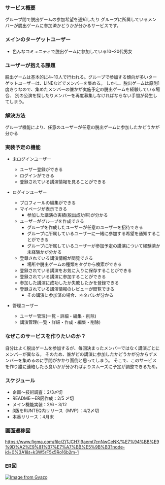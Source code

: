 ### サービス概要
  グループ間で脱出ゲームの参加希望を通知したり
  グループに所属しているメンバーが脱出ゲームに参加済かどうかが分かるサービスです。

### メインのターゲットユーザー
- 色んなコミュニティで脱出ゲームに参加している10~20代男女

### ユーザーが抱える課題
脱出ゲームは基本的に4~10人で行われる。グループで参加する傾向が多いターゲットユーザーは、LINEなどでメンバーを集める。
しかし、脱出ゲームは原則1度きりなので、集めたメンバーの誰かが実施予定の脱出ゲームを経験している場合、
別の公演を探したりメンバーを再度募集しなければならない手間が発生してしまう。

### 解決方法
グループ機能により、任意のユーザーが任意の脱出ゲームに参加したかどうかが分かる

### 実装予定の機能
- 未ログインユーザー
  - ユーザー登録ができる
  - ログインができる
  - 登録されている講演情報を見ることができる

- ログインユーザー
  - プロフィールの編集ができる
  - マイページが表示できる
    - 参加した講演の実績(脱出成功率)が分かる
  - ユーザーがグループを作成できる
    - グループを作成したユーザーが任意のユーザーを招待できる
    - グループに所属しているユーザーに一緒に参加する希望を通知することができる
    - グループに所属しているユーザーが参加予定の講演について経験済か未経験かが分かる
  - 登録されている講演情報が閲覧できる
    - 場所や脱出ゲームの種類をタグから検索ができる
  - 登録されている講演をお気に入りに保存することができる
  - 登録されている講演に参加することができる
  - 参加した講演に成功したか失敗したかを登録できる
  - 登録されている講演情報のレビューが閲覧できる
    - その講演に参加済の場合、ネタバレが分かる

- 管理ユーザー
  - ユーザー管理(一覧・詳細・編集・削除)
  - 講演管理(一覧・詳細・作成・編集・削除)

### なぜこのサービスを作りたいのか？
自分はよく脱出ゲームを参加するが、毎回決まったメンバーではなく講演ごとにメンバーが異なる。
そのため、誰がどの講演に参加したかどうかが分からずメンバーを集めるのに手間がかかり面倒と思ってしまう。
そこで、このサービスを作り誰に連絡したら良いかが分かればよりスムーズに予定が調整できるため。

### スケジュール
- 企画〜技術調査：2/3〆切
- README〜ER図作成：2/5 〆切
- メイン機能実装：2/6 - 3/12
- β版をRUNTEQ内リリース（MVP）：4/2〆切
- 本番リリース：4月末

### 画面遷移図
https://www.figma.com/file/ZjTJCH7j9aemt7cnNwCeNK/%E7%94%BB%E9%9D%A2%E9%81%B7%E7%A7%BB%E5%9B%B3?node-id=0%3A1&t=k3W5rF5x5Ro16b2m-1

### ER図
[![Image from Gyazo](https://i.gyazo.com/4f319976786b9652ea115e4f4a43fc1c.png)](https://gyazo.com/4f319976786b9652ea115e4f4a43fc1c)